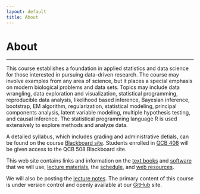 ```yaml
---
layout: default
title: About
---
```

<h1 class="page-title">About</h1>

---

This course establishes a foundation in applied statistics and data science for those interested in pursuing data-driven research. The course may involve examples from any area of science, but it places a special emphasis on modern biological problems and data sets. Topics may include data wrangling, data exploration and visualization, statistical programming, reproducible data analysis, likelihood based inference, Bayesian inference, bootstrap, EM algorithm, regularization, statistical modeling, principal components analysis, latent variable modeling, multiple hypothesis testing, and causal inference. The statistical programming language R is used extensively to explore methods and analyze data.

A detailed syllabus, which includes grading and administrative detials, can be found on the course [Blackboard site](https://blackboard.princeton.edu/webapps/pu-courseredirect-bb_bb60/find.jsp?course_id=QCB508_S2017).  Students enrolled in [QCB 408](https://blackboard.princeton.edu/webapps/pu-courseredirect-bb_bb60/find.jsp?course_id=QCB408_S2017) will be given access to the QCB 508 Blackboard site.

This web site contains links and information on the [text books](./books/) and [software](./software/) that we will use, [lecture materials](./lectures/), the [schedule](./schedule/), and [web resources](./resources/). 

We will also be posting the [lecture notes](https://github.com/jdstorey/asdslectures).  The primary content of this course is under version control and openly available at our [GitHub](https://github.com/jdstorey/asdscourse) site.

